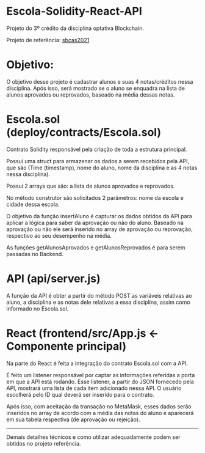 # Escola-Solidity-React-API
 Projeto do 3º crédito da disciplina optativa Blockchain.

Projeto de referência: [sbcas2021](https://github.com/lifuesc/sbcas2021)

# Objetivo:

O objetivo desse projeto é cadastrar alunos e suas 4 notas/créditos nessa disciplina. Após isso, será mostrado se o aluno se enquadra na lista de alunos aprovados ou reprovados, baseado na média dessas notas.

# Escola.sol (deploy/contracts/Escola.sol)

Contrato Solidity responsável pela criação de toda a estrutura principal.

Possui uma struct para armazenar os dados a serem recebidos pela API, que são (Time (timestamp), nome do aluno, nome da disciplina e as 4 notas nessa disciplina).

Possui 2 arrays que são: a lista de alunos aprovados e reprovados.

No método construtor são solicitados 2 parâmetros: nome da escola e cidade dessa escola. 

O objetivo da função insertAluno é capturar os dados obtidos da API para aplicar a lógica para saber da aprovação ou não do aluno. Baseado na aprovação ou não ele será inserido no array de aprovação ou reprovação, respectivo ao seu desempenho na média.

As funções getAlunosAprovados e getAlunosReprovados é para serem passadas no Backend.

# API (api/server.js)

A função da API é obter a partir do método POST as variáveis relativas ao aluno, a disciplina e as notas dele relativas a essa disciplina, assim como informado no Escola.sol.

# React (frontend/src/App.js <- Componente principal)

Na parte do React é feita a integração do contrato Escola.sol com a API.

É feito um listener responsável por captar as informações referidas a porta em que a API está rodando. Esse listener, a partir do JSON fornecedo pela API, mostrará uma lista de cada item adicionado nessa API. O usuário escolherá pelo ID qual deverá ser inserido para o contrato.

Após isso, com aceitação da transação no MetaMask, esses dados serão inseridos no array de acordo com a média das notas do aluno e aparecerá em sua tabela respectiva (de aprovação ou rejeição).

---

Demais detalhes técnicos e como utilizar adequadamente podem ser obtidos no projeto referência.
